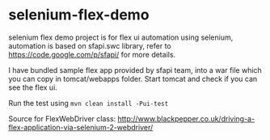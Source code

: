 # selenium-flex-demo
selenium flex demo project is for flex ui automation using selenium, automation is based on sfapi.swc library, refer to https://code.google.com/p/sfapi/ for more details.

I have bundled sample flex app provided by sfapi team, into a war file which you can copy in tomcat/webapps folder. Start tomcat and check if you can see the flex ui.

Run the test using `mvn clean install -Pui-test`

Source for FlexWebDriver class:
http://www.blackpepper.co.uk/driving-a-flex-application-via-selenium-2-webdriver/


